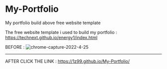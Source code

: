 # My-Portfolio
My portfolio build above free website template

The free website template i used to build my portfolio : https://technext.github.io/energy1/index.html


BEFORE : ![chrome-capture-2022-4-25](https://user-images.githubusercontent.com/85915502/170190557-cfba1ecb-c9c6-46c0-be7d-d300bff3aad6.gif)
_____________________________________________________

AFTER CLICK THE LINK : https://1z99.github.io/My-Portfolio/

